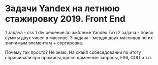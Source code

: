 # Задачи Yandex на летнюю стажировку 2019. Front End
1 задача - css 1 div решение по эмблеме Yandex Taxi 
2 задача - поиск суммы двух чисел в массиве.
3 задача - мердж двух массивов по их значимым элементам + сортировка.

Почему так просто? Не знаю. На скайп собеседовании по итогу спрашивали про промисы, кросс доменные запросы, ES6, ООП и т.п.

